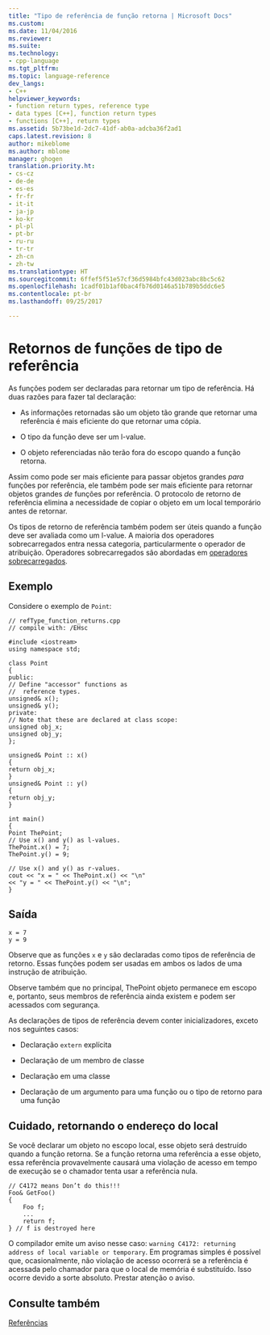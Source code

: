 ```yaml
---
title: "Tipo de referência de função retorna | Microsoft Docs"
ms.custom: 
ms.date: 11/04/2016
ms.reviewer: 
ms.suite: 
ms.technology:
- cpp-language
ms.tgt_pltfrm: 
ms.topic: language-reference
dev_langs:
- C++
helpviewer_keywords:
- function return types, reference type
- data types [C++], function return types
- functions [C++], return types
ms.assetid: 5b73be1d-2dc7-41df-ab0a-adcba36f2ad1
caps.latest.revision: 8
author: mikeblome
ms.author: mblome
manager: ghogen
translation.priority.ht:
- cs-cz
- de-de
- es-es
- fr-fr
- it-it
- ja-jp
- ko-kr
- pl-pl
- pt-br
- ru-ru
- tr-tr
- zh-cn
- zh-tw
ms.translationtype: HT
ms.sourcegitcommit: 6ffef5f51e57cf36d5984bfc43d023abc8bc5c62
ms.openlocfilehash: 1cadf01b1af0bac4fb76d0146a51b789b5ddc6e5
ms.contentlocale: pt-br
ms.lasthandoff: 09/25/2017

---
```

# <a name="reference-type-function-returns"></a>Retornos de funções de tipo de referência
As funções podem ser declaradas para retornar um tipo de referência. Há duas razões para fazer tal declaração:  
  
-   As informações retornadas são um objeto tão grande que retornar uma referência é mais eficiente do que retornar uma cópia.  
  
-   O tipo da função deve ser um l-value.  
  
-   O objeto referenciadas não terão fora do escopo quando a função retorna.  
  
 Assim como pode ser mais eficiente para passar objetos grandes *para* funções por referência, ele também pode ser mais eficiente para retornar objetos grandes *de* funções por referência. O protocolo de retorno de referência elimina a necessidade de copiar o objeto em um local temporário antes de retornar.  
  
 Os tipos de retorno de referência também podem ser úteis quando a função deve ser avaliada como um l-value. A maioria dos operadores sobrecarregados entra nessa categoria, particularmente o operador de atribuição. Operadores sobrecarregados são abordadas em [operadores sobrecarregados](../cpp/operator-overloading.md).  
  
## <a name="example"></a>Exemplo  
 Considere o exemplo de `Point`:  
  
```  
// refType_function_returns.cpp  
// compile with: /EHsc  
  
#include <iostream>  
using namespace std;  
  
class Point  
{  
public:  
// Define "accessor" functions as  
//  reference types.  
unsigned& x();  
unsigned& y();  
private:  
// Note that these are declared at class scope:  
unsigned obj_x;   
unsigned obj_y;   
};  
  
unsigned& Point :: x()  
{  
return obj_x;  
}  
unsigned& Point :: y()  
{  
return obj_y;  
}  
  
int main()  
{  
Point ThePoint;  
// Use x() and y() as l-values.  
ThePoint.x() = 7;  
ThePoint.y() = 9;  
  
// Use x() and y() as r-values.  
cout << "x = " << ThePoint.x() << "\n"  
<< "y = " << ThePoint.y() << "\n";  
}  
```  
  
## <a name="output"></a>Saída  
  
```  
x = 7  
y = 9  
```  
  
 Observe que as funções `x` e `y` são declaradas como tipos de referência de retorno. Essas funções podem ser usadas em ambos os lados de uma instrução de atribuição.  
  
 Observe também que no principal, ThePoint objeto permanece em escopo e, portanto, seus membros de referência ainda existem e podem ser acessados com segurança.  
  
 As declarações de tipos de referência devem conter inicializadores, exceto nos seguintes casos:  
  
-   Declaração `extern` explícita  
  
-   Declaração de um membro de classe  
  
-   Declaração em uma classe  
  
-   Declaração de um argumento para uma função ou o tipo de retorno para uma função  
  
## <a name="caution-returning-address-of-local"></a>Cuidado, retornando o endereço do local  
 Se você declarar um objeto no escopo local, esse objeto será destruído quando a função retorna. Se a função retorna uma referência a esse objeto, essa referência provavelmente causará uma violação de acesso em tempo de execução se o chamador tenta usar a referência nula.  
  
```  
// C4172 means Don’t do this!!!  
Foo& GetFoo()  
{  
    Foo f;  
    ...  
    return f;  
} // f is destroyed here  
```  
  
 O compilador emite um aviso nesse caso: `warning C4172: returning address of local variable or temporary`. Em programas simples é possível que, ocasionalmente, não violação de acesso ocorrerá se a referência é acessada pelo chamador para que o local de memória é substituído. Isso ocorre devido a sorte absoluto. Prestar atenção o aviso.  
  
## <a name="see-also"></a>Consulte também  
 [Referências](../cpp/references-cpp.md)
